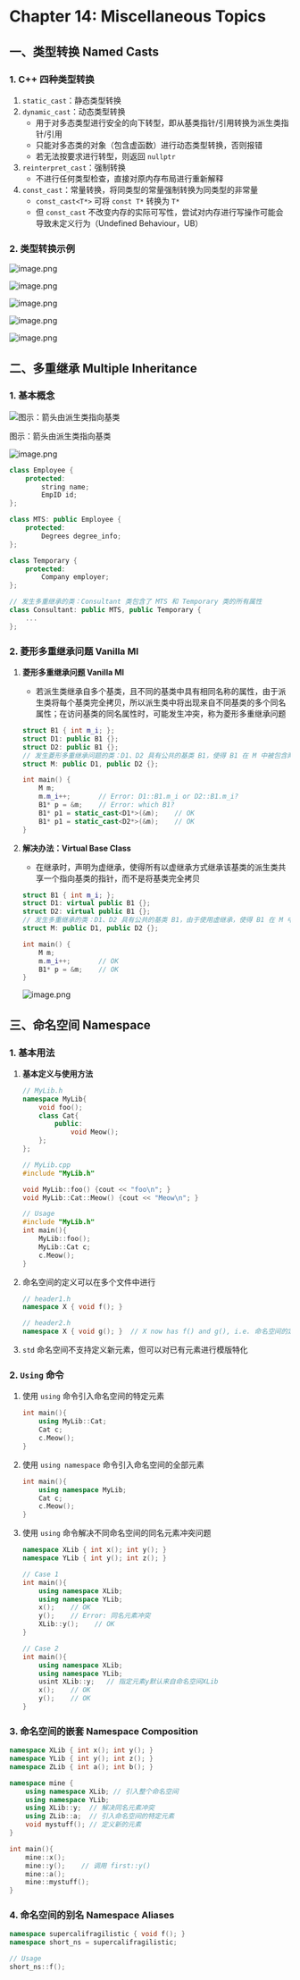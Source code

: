 # Chapter 14: Miscellaneous Topics

## 一、类型转换 Named Casts

### 1. C++ 四种类型转换

1. `static_cast`：静态类型转换
2. `dynamic_cast`：动态类型转换
    - 用于对多态类型进行安全的向下转型，即从基类指针/引用转换为派生类指针/引用
    - 只能对多态类的对象（包含虚函数）进行动态类型转换，否则报错
    - 若无法按要求进行转型，则返回 `nullptr`
3. `reinterpret_cast`：强制转换
    - 不进行任何类型检查，直接对原内存布局进行重新解释
4. `const_cast`：常量转换，将同类型的常量强制转换为同类型的非常量
    - `const_cast<T*>` 可将 `const T*` 转换为 `T*`
    - 但 `const_cast` 不改变内存的实际可写性，尝试对内存进行写操作可能会导致未定义行为（Undefined Behaviour，UB）

### 2. 类型转换示例

![image.png](image.png)

![image.png](image%201.png)

![image.png](image%202.png)

![image.png](image%203.png)

![image.png](image%204.png)

## 二、多重继承 Multiple Inheritance

### 1. 基本概念

![图示：箭头由派生类指向基类](image%205.png)

图示：箭头由派生类指向基类

![image.png](image%206.png)

```cpp
class Employee {
	protected:
		string name;
		EmpID id;
};

class MTS: public Employee {
	protected:
		Degrees degree_info;
};

class Temporary {
	protected:
		Company employer;
};

// 发生多重继承的类：Consultant 类包含了 MTS 和 Temporary 类的所有属性
class Consultant: public MTS, public Temporary {
	...
};
```

### 2. 菱形多重继承问题 Vanilla MI

1. **菱形多重继承问题 Vanilla MI**
    - 若派生类继承自多个基类，且不同的基类中具有相同名称的属性，由于派生类将每个基类完全拷贝，所以派生类中将出现来自不同基类的多个同名属性；在访问基类的同名属性时，可能发生冲突，称为菱形多重继承问题
    
    ```cpp
    struct B1 { int m_i; };
    struct D1: public B1 {};
    struct D2: public B1 {};
    // 发生菱形多重继承问题的类：D1、D2 具有公共的基类 B1，使得 B1 在 M 中被包含两次
    struct M: public D1, public D2 {};
    
    int main() {
    	M m;
    	m.m_i++;       // Error: D1::B1.m_i or D2::B1.m_i?
    	B1* p = &m;    // Error: which B1?
    	B1* p1 = static_cast<D1*>(&m);    // OK
    	B1* p1 = static_cast<D2*>(&m);    // OK
    }
    ```
    
2. **解决办法：Virtual Base Class**
    - 在继承时，声明为虚继承，使得所有以虚继承方式继承该基类的派生类共享一个指向基类的指针，而不是将基类完全拷贝
    
    ```cpp
    struct B1 { int m_i; };
    struct D1: virtual public B1 {};
    struct D2: virtual public B1 {};
    // 发生多重继承的类：D1、D2 具有公共的基类 B1，由于使用虚继承，使得 B1 在 M 中仅包含一次
    struct M: public D1, public D2 {};
    
    int main() {
    	M m;
    	m.m_i++;       // OK
    	B1* p = &m;    // OK
    }
    ```
    
    ![image.png](image%207.png)
    

## 三、命名空间 Namespace

### 1. 基本用法

1. **基本定义与使用方法**
    
    ```cpp
    // MyLib.h
    namespace MyLib{
    	void foo();
    	class Cat{
    		public:
    			void Meow();
    	};
    };
    
    // MyLib.cpp
    #include "MyLib.h"
    
    void MyLib::foo() {cout << "foo\n"; }
    void MyLib::Cat::Meow() {cout << "Meow\n"; }
    
    // Usage
    #include "MyLib.h"
    int main(){
    	MyLib::foo();
    	MyLib::Cat c;
    	c.Meow();
    }
    ```
    
2. 命名空间的定义可以在多个文件中进行
    
    ```cpp
    // header1.h
    namespace X { void f(); }
    
    // header2.h
    namespace X { void g(); }  // X now has f() and g(), i.e. 命名空间的定义可以在多个文件中进行
    ```
    
3. `std` 命名空间不支持定义新元素，但可以对已有元素进行模版特化

### 2. `Using` 命令

1. 使用 `using` 命令引入命名空间的特定元素
    
    ```cpp
    int main(){
    	using MyLib::Cat;
    	Cat c;
    	c.Meow();
    }
    ```
    
2. 使用 `using namespace` 命令引入命名空间的全部元素
    
    ```cpp
    int main(){
    	using namespace MyLib;
    	Cat c;
    	c.Meow();
    }
    ```
    
3. 使用 `using` 命令解决不同命名空间的同名元素冲突问题
    
    ```cpp
    namespace XLib { int x(); int y(); }
    namespace YLib { int y(); int z(); }
    
    // Case 1
    int main(){
    	using namespace XLib;
    	using namespace YLib;
    	x();    // OK
    	y();    // Error: 同名元素冲突
    	XLib::y();    // OK
    }
    
    // Case 2
    int main(){
    	using namespace XLib;
    	using namespace YLib;
    	usint XLib::y;   // 指定元素y默认来自命名空间XLib
    	x();    // OK
    	y();    // OK
    }	
    ```
    

### 3. 命名空间的嵌套 Namespace Composition

```cpp
namespace XLib { int x(); int y(); }
namespace YLib { int y(); int z(); }
namespace ZLib { int a(); int b(); }

namespace mine {
	using namespace XLib; // 引入整个命名空间
	using namespace YLib;
	using XLib::y;  // 解决同名元素冲突
	using ZLib::a;  // 引入命名空间的特定元素
	void mystuff(); // 定义新的元素
}

int main(){
	mine::x();
	mine::y();    // 调用 first::y()
	mine::a();
	mine::mystuff();
}
```

### 4. 命名空间的别名 Namespace Aliases

```cpp
namespace supercalifragilistic { void f(); }
namespace short_ns = supercalifragilistic; 

// Usage
short_ns::f();
```
